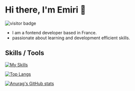   
# Hi there, I'm Emiri 👋

![visitor badge](https://visitor-badge.glitch.me/badge?page_id=Emiri-i.visitor-badge&left_text=My%20Page%20Visitors)


- I am a fontend developer based in France.
- passionate about learning and development efficient skills.
 
## Skills / Tools
[![My Skills](https://skillicons.dev/icons?i=react,redux,ts,vue,html,css,git,github,firebase,figma)](https://skillicons.dev)


[![Top Langs](https://github-readme-stats.vercel.app/api/top-langs/?username=Emiri-i&layout=compact&theme=cobalt
)](https://github.com/anuraghazra/github-readme-stats)

[![Anurag's GitHub stats](https://github-readme-stats.vercel.app/api?username=Emiri-i&count_private=true&show_icons=true&hide=issues,contribs&theme=cobalt)](https://github.com/anuraghazra/github-readme-stats)




<!--
**Emiri-i/Emiri-i** is a ✨ _special_ ✨ repository because its `README.md` (this file) appears on your GitHub profile.

Here are some ideas to get you started:

- 🔭 I’m currently working on ...
- 🌱 I’m currently learning ...
- 👯 I’m looking to collaborate on ...
- 🤔 I’m looking for help with ...
- 💬 Ask me about ...
- 📫 How to reach me: ...
- 😄 Pronouns: ...
- ⚡ Fun fact: ...


![SPM is supported](https://img.shields.io/badge/SPM-Supported-orange)
-->
